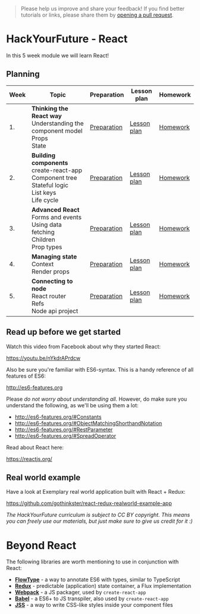 > Please help us improve and share your feedback! If you find better tutorials
> or links, please share them by [opening a pull request](https://github.com/HackYourFuture-CPH/React/pulls).

# HackYourFuture - React

In this 5 week module we will learn React!

## Planning

| Week | Topic                                                                                                                | Preparation                         | Lesson plan                         | Homework                      |
| ---- | -------------------------------------------------------------------------------------------------------------------- | ----------------------------------- | ----------------------------------- | ----------------------------- |
| 1.   | **Thinking the React way** <br> Understanding the component model <br> Props <br> State                              | [Preparation](week1/preparation.md) | [Lesson plan](week1/lesson-plan.md) | [Homework](week1/homework.md) |
| 2.   | **Building components** <br> create-react-app <br> Component tree <br> Stateful logic <br> List keys <br> Life cycle | [Preparation](week2/preparation.md) | [Lesson plan](week2/lesson-plan.md) | [Homework](week2/homework.md) |
| 3.   | **Advanced React** <br> Forms and events <br> Using data fetching <br> Children <br> Prop types                      | [Preparation](week3/preparation.md) | [Lesson plan](week3/lesson-plan.md) | [Homework](week3/homework.md) |
| 4.   | **Managing state** <br> Context <br> Render props                                                                    | [Preparation](week4/preparation.md) | [Lesson plan](week4/lesson-plan.md) | [Homework](week4/homework.md) |
| 5.   | **Connecting to node** <br> React router <br> Refs <br> Node api project                                             | [Preparation](week5/preparation.md) | [Lesson plan](week5/lesson-plan.md) | [Homework](week5/homework.md) |

## Read up before we get started

Watch this video from Facebook about why they started React:

https://youtu.be/nYkdrAPrdcw

Also be sure you're familiar with ES6-syntax. This is a handy reference of all features of ES6:

http://es6-features.org

Please _do not worry about understanding all_. However, do make sure you understand the following, as we'll be using them a lot:

- http://es6-features.org/#Constants
- http://es6-features.org/#ObjectMatchingShorthandNotation
- http://es6-features.org/#RestParameter
- http://es6-features.org/#SpreadOperator

Read about React here:

https://reactjs.org/

## Real world example

Have a look at Exemplary real world application built with React + Redux:

https://github.com/gothinkster/react-redux-realworld-example-app

_The HackYourFuture curriculum is subject to CC BY copyright. This means you can freely use our materials, but just make sure to give us credit for it :)_

# Beyond React

The following libraries are worth mentioning to use in conjunction with React:

- **[FlowType](https://flowtype.org)** - a way to annotate ES6 with types, similar to TypeScript
- **[Redux](https://flowtype.org)** - predictable (application) state container, a Flux implementation
- **[Webpack](https://webpack.js.org)** - a JS packager, used by `create-react-app`
- **[Babel](https://babeljs.io)** - a ES6+ to JS transpiler, also used by `create-react-app`
- **[JSS](https://github.com/cssinjs/jss)** - a way to write CSS-like styles inside your component files
